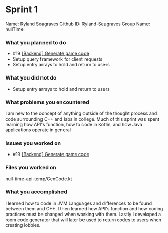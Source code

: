 # Sprint 1

Name: Ryland Seagraves
Github ID: Ryland-Seagraves
Group Name: nullTime

### What you planned to do
- #19 [[Backend] Generate game code](https://github.com/utk-cs340-fall22/nullTime/issues/19)
- Setup query framework for client requests
- Setup entry arrays to hold and return to users

### What you did not do
- Setup entry arrays to hold and return to users

### What problems you encountered
I am new to the concept of anything outside of the thought process and code surrounding C++ and labs in college. Much of this sprint was spent learning how API's function, how to code in Kotlin, and how Java applications operate in general

### Issues you worked on
- #19 [[Backend] Generate game code](https://github.com/utk-cs340-fall22/nullTime/issues/19)

### Files you worked on
null-time-api-temp/GenCode.kt

### What you accomplished
I learned how to code in JVM Languages and differences to be found between them and C++.
I then learned how API's function and how coding practices must be changed when working with them.
Lastly I developed a room code generator that will later be used to return codes to users when creating lobbies.